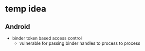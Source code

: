 # temp idea

## Android
- binder token based access control
  - vulnerable for passing binder handles to process to process
